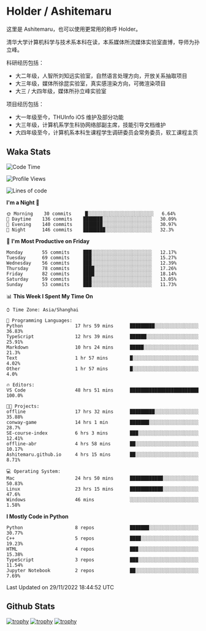 # Holder / Ashitemaru

这里是 Ashitemaru，也可以使用更常用的称呼 Holder。

清华大学计算机科学与技术系本科在读，本系媒体所流媒体实验室直博，导师为孙立峰。

科研经历包括：

- 大二年级，人智所刘知远实验室，自然语言处理方向，开放关系抽取项目
- 大三年级，媒体所徐昆实验室，真实感渲染方向，可微渲染项目
- 大三 / 大四年级，媒体所孙立峰实验室

项目经历包括：

- 大一年级至今，THUInfo iOS 维护及部分功能
- 大三年级，计算机系学生科协网络部副主席，技能引导文档维护
- 大四年级至今，计算机系本科生课程学生调研委员会常务委员，软工课程主页

## Waka Stats

<!--START_SECTION:waka-->
![Code Time](http://img.shields.io/badge/Code%20Time-276%20hrs%2047%20mins-blue)

![Profile Views](http://img.shields.io/badge/Profile%20Views-3-blue)

![Lines of code](https://img.shields.io/badge/From%20Hello%20World%20I%27ve%20Written-328%20Thousand%20lines%20of%20code-blue)

**I'm a Night 🦉** 

```text
🌞 Morning    30 commits     █░░░░░░░░░░░░░░░░░░░░░░░░   6.64% 
🌆 Daytime    136 commits    ███████░░░░░░░░░░░░░░░░░░   30.09% 
🌃 Evening    140 commits    ███████░░░░░░░░░░░░░░░░░░   30.97% 
🌙 Night      146 commits    ████████░░░░░░░░░░░░░░░░░   32.3%

```
📅 **I'm Most Productive on Friday** 

```text
Monday       55 commits     ███░░░░░░░░░░░░░░░░░░░░░░   12.17% 
Tuesday      69 commits     ███░░░░░░░░░░░░░░░░░░░░░░   15.27% 
Wednesday    56 commits     ███░░░░░░░░░░░░░░░░░░░░░░   12.39% 
Thursday     78 commits     ████░░░░░░░░░░░░░░░░░░░░░   17.26% 
Friday       82 commits     ████░░░░░░░░░░░░░░░░░░░░░   18.14% 
Saturday     59 commits     ███░░░░░░░░░░░░░░░░░░░░░░   13.05% 
Sunday       53 commits     ███░░░░░░░░░░░░░░░░░░░░░░   11.73%

```


📊 **This Week I Spent My Time On** 

```text
⌚︎ Time Zone: Asia/Shanghai

💬 Programming Languages: 
Python                   17 hrs 59 mins      █████████░░░░░░░░░░░░░░░░   36.83% 
TypeScript               12 hrs 39 mins      ██████░░░░░░░░░░░░░░░░░░░   25.91% 
Markdown                 10 hrs 24 mins      █████░░░░░░░░░░░░░░░░░░░░   21.3% 
Text                     1 hr 57 mins        █░░░░░░░░░░░░░░░░░░░░░░░░   4.02% 
Other                    1 hr 57 mins        █░░░░░░░░░░░░░░░░░░░░░░░░   4.0%

🔥 Editors: 
VS Code                  48 hrs 51 mins      █████████████████████████   100.0%

🐱‍💻 Projects: 
offline                  17 hrs 32 mins      █████████░░░░░░░░░░░░░░░░   35.88% 
conway-game              14 hrs 1 min        ███████░░░░░░░░░░░░░░░░░░   28.7% 
SE-course-index          6 hrs 3 mins        ███░░░░░░░░░░░░░░░░░░░░░░   12.41% 
offline-abr              4 hrs 58 mins       ██░░░░░░░░░░░░░░░░░░░░░░░   10.17% 
Ashitemaru.github.io     4 hrs 15 mins       ██░░░░░░░░░░░░░░░░░░░░░░░   8.71%

💻 Operating System: 
Mac                      24 hrs 50 mins      ████████████░░░░░░░░░░░░░   50.83% 
Linux                    23 hrs 15 mins      ████████████░░░░░░░░░░░░░   47.6% 
Windows                  46 mins             ░░░░░░░░░░░░░░░░░░░░░░░░░   1.58%

```

**I Mostly Code in Python** 

```text
Python                   8 repos             ███████░░░░░░░░░░░░░░░░░░   30.77% 
C++                      5 repos             ████░░░░░░░░░░░░░░░░░░░░░   19.23% 
HTML                     4 repos             ███░░░░░░░░░░░░░░░░░░░░░░   15.38% 
TypeScript               3 repos             ███░░░░░░░░░░░░░░░░░░░░░░   11.54% 
Jupyter Notebook         2 repos             ██░░░░░░░░░░░░░░░░░░░░░░░   7.69%

```



 Last Updated on 29/11/2022 18:44:52 UTC
<!--END_SECTION:waka-->

## Github Stats

[![trophy](https://github-profile-trophy.vercel.app/?username=Ashitemaru&column=7)](https://github.com/Ashitemaru)
[![trophy](https://github-readme-stats.vercel.app/api?username=Ashitemaru&show_icons=true&include_all_commits=true)](https://github.com/Ashitemaru)
[![trophy](https://github-readme-stats.vercel.app/api/top-langs/?username=Ashitemaru&layout=compact)](https://github.com/Ashitemaru)

<!--
**Ashitemaru/Ashitemaru** is a ✨ _special_ ✨ repository because its `README.md` (this file) appears on your GitHub profile.

Here are some ideas to get you started:

- 🔭 I’m currently working on ...
- 🌱 I’m currently learning ...
- 👯 I’m looking to collaborate on ...
- 🤔 I’m looking for help with ...
- 💬 Ask me about ...
- 📫 How to reach me: ...
- 😄 Pronouns: ...
- ⚡ Fun fact: ...
-->

